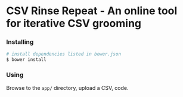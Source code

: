 # CSV Rinse Repeat - An online tool for iterative CSV grooming

### Installing

```sh
# install dependencies listed in bower.json
$ bower install
```

### Using
Browse to the ```app/``` directory, upload a CSV, code.
